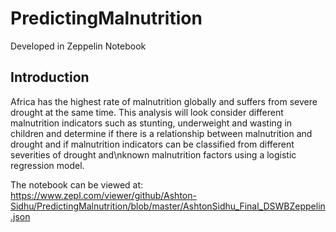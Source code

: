 # PredictingMalnutrition

Developed in Zeppelin Notebook

## Introduction

Africa has the highest rate of malnutrition globally and suffers from severe drought at the same time. This analysis will look consider different malnutrition indicators such as stunting, underweight and wasting in children and determine if there is a relationship between malnutrition and drought and if malnutrition indicators can be classified from different severities of drought and\nknown malnutrition factors using a logistic regression model. 

The notebook can be viewed at: https://www.zepl.com/viewer/github/Ashton-Sidhu/PredictingMalnutrition/blob/master/AshtonSidhu_Final_DSWBZeppelin.json
